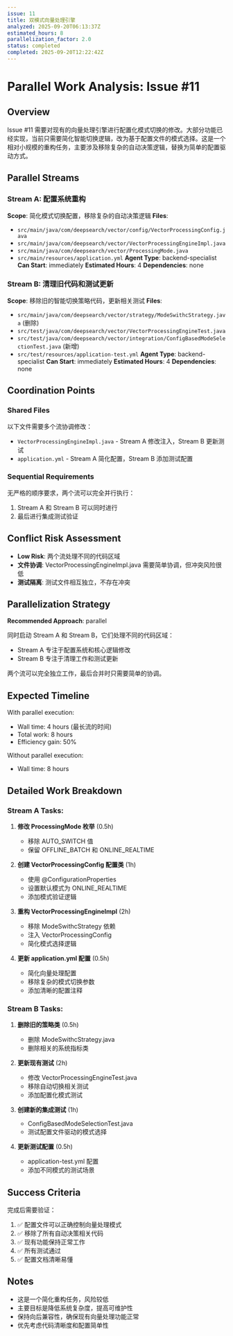 ```yaml
---
issue: 11
title: 双模式向量处理引擎
analyzed: 2025-09-20T06:13:37Z
estimated_hours: 8
parallelization_factor: 2.0
status: completed
completed: 2025-09-20T12:22:42Z
---
```


# Parallel Work Analysis: Issue #11

## Overview

Issue #11 需要对现有的向量处理引擎进行配置化模式切换的修改。大部分功能已经实现，当前只需要简化智能切换逻辑，改为基于配置文件的模式选择。这是一个相对小规模的重构任务，主要涉及移除复杂的自动决策逻辑，替换为简单的配置驱动方式。

## Parallel Streams

### Stream A: 配置系统重构
**Scope**: 简化模式切换配置，移除复杂的自动决策逻辑
**Files**:
- `src/main/java/com/deepsearch/vector/config/VectorProcessingConfig.java`
- `src/main/java/com/deepsearch/vector/VectorProcessingEngineImpl.java`
- `src/main/java/com/deepsearch/vector/ProcessingMode.java`
- `src/main/resources/application.yml`
**Agent Type**: backend-specialist
**Can Start**: immediately
**Estimated Hours**: 4
**Dependencies**: none

### Stream B: 清理旧代码和测试更新
**Scope**: 移除旧的智能切换策略代码，更新相关测试
**Files**:
- `src/main/java/com/deepsearch/vector/strategy/ModeSwithcStrategy.java` (删除)
- `src/test/java/com/deepsearch/vector/VectorProcessingEngineTest.java`
- `src/test/java/com/deepsearch/vector/integration/ConfigBasedModeSelectionTest.java` (新增)
- `src/test/resources/application-test.yml`
**Agent Type**: backend-specialist
**Can Start**: immediately
**Estimated Hours**: 4
**Dependencies**: none

## Coordination Points

### Shared Files
以下文件需要多个流协调修改：
- `VectorProcessingEngineImpl.java` - Stream A 修改注入，Stream B 更新测试
- `application.yml` - Stream A 简化配置，Stream B 添加测试配置

### Sequential Requirements
无严格的顺序要求，两个流可以完全并行执行：
1. Stream A 和 Stream B 可以同时进行
2. 最后进行集成测试验证

## Conflict Risk Assessment
- **Low Risk**: 两个流处理不同的代码区域
- **文件协调**: VectorProcessingEngineImpl.java 需要简单协调，但冲突风险很低
- **测试隔离**: 测试文件相互独立，不存在冲突

## Parallelization Strategy

**Recommended Approach**: parallel

同时启动 Stream A 和 Stream B，它们处理不同的代码区域：
- Stream A 专注于配置系统和核心逻辑修改
- Stream B 专注于清理工作和测试更新

两个流可以完全独立工作，最后合并时只需要简单的协调。

## Expected Timeline

With parallel execution:
- Wall time: 4 hours (最长流的时间)
- Total work: 8 hours
- Efficiency gain: 50%

Without parallel execution:
- Wall time: 8 hours

## Detailed Work Breakdown

### Stream A Tasks:
1. **修改 ProcessingMode 枚举** (0.5h)
   - 移除 AUTO_SWITCH 值
   - 保留 OFFLINE_BATCH 和 ONLINE_REALTIME

2. **创建 VectorProcessingConfig 配置类** (1h)
   - 使用 @ConfigurationProperties
   - 设置默认模式为 ONLINE_REALTIME
   - 添加模式验证逻辑

3. **重构 VectorProcessingEngineImpl** (2h)
   - 移除 ModeSwithcStrategy 依赖
   - 注入 VectorProcessingConfig
   - 简化模式选择逻辑

4. **更新 application.yml 配置** (0.5h)
   - 简化向量处理配置
   - 移除复杂的模式切换参数
   - 添加清晰的配置注释

### Stream B Tasks:
1. **删除旧的策略类** (0.5h)
   - 删除 ModeSwithcStrategy.java
   - 删除相关的系统指标类

2. **更新现有测试** (2h)
   - 修改 VectorProcessingEngineTest.java
   - 移除自动切换相关测试
   - 添加配置化模式测试

3. **创建新的集成测试** (1h)
   - ConfigBasedModeSelectionTest.java
   - 测试配置文件驱动的模式选择

4. **更新测试配置** (0.5h)
   - application-test.yml 配置
   - 添加不同模式的测试场景

## Success Criteria

完成后需要验证：
1. ✅ 配置文件可以正确控制向量处理模式
2. ✅ 移除了所有自动决策相关代码
3. ✅ 现有功能保持正常工作
4. ✅ 所有测试通过
5. ✅ 配置文档清晰易懂

## Notes

- 这是一个简化重构任务，风险较低
- 主要目标是降低系统复杂度，提高可维护性
- 保持向后兼容性，确保现有向量处理功能正常
- 优先考虑代码清晰度和配置简单性